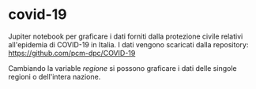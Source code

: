 # covid-19

Jupiter notebook per graficare i dati forniti dalla protezione civile relativi all'epidemia di COVID-19 in Italia. I dati vengono scaricati dalla repository: https://github.com/pcm-dpc/COVID-19

Cambiando la variable *regione* si possono graficare i dati delle singole regioni o dell'intera nazione.
